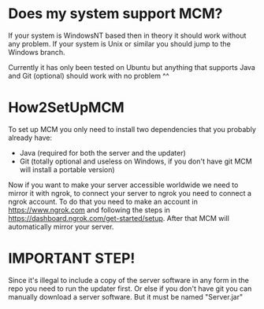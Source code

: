 # Does my system support MCM?

If your system is WindowsNT based then in theory it should work without any problem. If your system is Unix or similar you should jump to the Windows branch.

Currently it has only been tested on Ubuntu but anything that supports Java and Git (optional) should work with no problem ^^

# How2SetUpMCM

To set up MCM you only need to install two dependencies that you probably already have:
- Java (required for both the server and the updater)
- Git (totally optional and useless on Windows, if you don't have git MCM will install a portable version)

Now if you want to make your server accessible worldwide we need to mirror it with ngrok, to connect your server to ngrok you need to connect a ngrok account. To do that you need to make an account in https://www.ngrok.com and following the steps in https://dashboard.ngrok.com/get-started/setup. After that MCM will automatically mirror your server.

# IMPORTANT STEP!

Since it's illegal to include a copy of the server software in any form in the repo you need to run the updater first. Or else if you don't have git you can manually download a server software. But it must be named "Server.jar"
